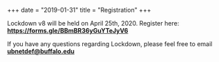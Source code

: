 +++
date = "2019-01-31"
title = "Registration"
+++

Lockdown v8 will be held on April 25th, 2020. Register here: **https://forms.gle/BBmBR36yGuYTeJyV6**


If you have any questions regarding Lockdown, please feel free to email **ubnetdef@buffalo.edu**
